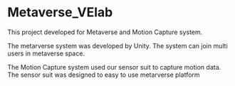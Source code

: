 # Metaverse_VElab

This project developed for Metaverse and Motion Capture system.

The metarverse system was developed by Unity.
The system can join multi users in metaverse space.

The Motion Capture system used our sensor suit to capture motion data. The sensor suit was designed to easy to use metarverse platform
